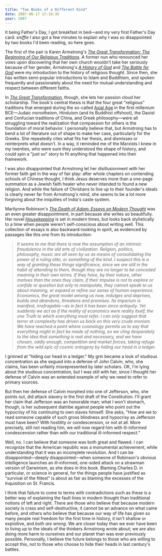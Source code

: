 ```yaml
---
title: "Two Books of a Different Kind"
date: 2007-06-17 17:16:35
year: 2007
---
```

It being Father's Day, I got breakfast in bed—and my very first Father's Day card.  *sniffle* I also got a few minutes to explain why I was so disappointed by two books I'd been reading, so here goes.

The first of the pair is Karen Armstrong's <a href="http://www.amazon.com/Great-Transformation-Beginning-Religious-Traditions/dp/0385721242"><cite>The Great Transformation: The Beginning of Our Religious Traditions</cite></a>.  A former nun who renounced her vows upon discovering that her own church wouldn't take her seriously because of her gender, Armstrong's <a href="http://www.amazon.com/History-God-000-Year-Christianity-Armstrong/dp/0517223120"><cite>A History of God</cite></a> and <a href="http://www.amazon.com/Battle-God-Karen-Armstrong/dp/0345391691"><cite>The Battle for God</cite></a> were my introduction to the history of religious thought.  Since then, she has written semi-popular introductions to Islam and Buddhism, and spoken frequently and passionately about the need for mutual understanding and respect between different faiths.

In <a href="http://www.amazon.com/Great-Transformation-Beginning-Religious-Traditions/dp/0385721242"><cite>The Great Transformation</cite></a>, though, she lets her passion cloud her scholarship.  The book's central thesis is that the four great "religious" traditions that emerged during the so-called <a href="http://en.wikipedia.org/wiki/Axial_Age">Axial Age</a> in the first millenium BCE—Judaic monotheism, Hinduism (and its Buddhist offshoot), the Daoist and Confucian traditions of China, and Greek philosophy—were all struggling toward the realization that compassion for others is the foundation of moral behavior.  I personally believe that, but Armstrong has to bend a lot of literature out of shape to make her case, particularly for the Greeks.  She repeatedly cites what fits her thesis, and dismisses or reinterprets what doesn't.  In a way, it reminded me of the Marxists I knew in my twenties, who were sure they understood the shape of history, and could spin a "just so" story to fit anything that happened into their framework.

I was also disappointed that Armstrong let her disillusionment with her former faith get in the way of fair play: after whole chapters on contending schools of Chinese thought, I think Jesus deserves more than a one-page summation as a Jewish faith healer who never intended to found a new religion.  And while the failure of Christians to live up to their founder's ideals is clearly never far from Armstrong's mind, she seems to be a lot more forgiving about the iniquities of India's caste system.

Marilynne Robinson's <a href="http://www.amazon.com/Death-Adam-Essays-Modern-Thought/dp/0312425325"><cite>The Death of Adam: Essays on Modern Thought</cite></a> was an even greater disappointment, in part because she writes so beautifully.  Her novel <a href="http://www.amazon.com/Housekeeping-Novel-Marilynne-Robinson/dp/0312424094"><cite>Housekeeping</cite></a> is set in modern times, but looks back stylistically to a time when people weren't self-conscious about writing well.  This collection of essays is also backward-looking in spirit, as evidenced by passages like this one from its introduction:
<blockquote><em> It seems to me that there is now the assumption of an intrinsic fraudulence in the old arts of civilization.  Religion, politics, philosophy, music are all seen by us as means of consolidating the power of a ruling elite, or something of the kind.  I suspect this is a way of granting these things significance, since we are still in the habit of attending to them, though they are no longer to be conceded meaning in their own terms.  If they have, by their nature, other motives than the ones they claim, if their impulse is not to explore or confide or question but only to manipulate, they cannot speak to us about meaning, or expand or refine our sense of human experience. Economics, the great model among us now, indulges and deprives, builds and abandons, threatens and promises.  Its imperium is manifest, irrefragable—as in fact it has been since antiquity.  Yet suddenly we act as if the reality of economics were reality itself, the one Truth to which everything must refer.  I can only suggest that terror at complexity has driven us back on this very crude monism.  We have reached a point where cosmology permits us to say that everything might in fact be made of nothing, so we cling desperately to the idea that something is real and necessary, and we have chosen, oddly enough, competition and market forces, taking refuge from the wild epic of cosmic ontogeny by hiding our head in a ledger. </em></blockquote>
I grinned at "hiding our head in a ledger."  My grin became a look of studious concentration as she segued into a defense of John Calvin, who, she claims, has been unfairly misrepresented by later scholars. OK, I'm lying about the studious concentration, but I was still with her, since I thought her defense of Calvin was an extended example of why we need to refer to primary sources.

But then her defense of Calvin morphed into one of Jefferson, who, she points out, did attack slavery in the first draft of the Constitution.  I'll grant her claim that Jefferson was an honorable man; what I won't stomach, though, is her subsequent diatribe against people who point out the hypocrisy of his continuing to own slaves himself.  She asks, "How are we to read someone capable of such gross blindness and hypocrisy as Jefferson must have been?  With hostility or condescension, or not at all.  More precisely, still not reading him, we will now regard him with ill-informed condescension rather than with our traditional ill-informed respect."

Well, no.  I can believe that someone was both great and flawed.  I can recognize that the American republic was a monumental achievement, while understanding that it was an incomplete revolution.  And I can be disappointed—deeply disappointed—when someone of Robinson's obvious intelligence launches an ill-informed, one-sided attack on a strawman version of Darwinism, as she does in this book.  Blaming Charles D. in particular, or science in general, for the things people have justified as "survival of the fittest" is about as fair as blaming the excesses of the Inquisition on St. Francis.

I think that failure to come to terms with contradictions such as these is a better way of explaining the fault lines in modern thought than traditional notions of left and right.  There are those who believe that because modern society is crass and self-destructive, it cannot be an advance on what came before, and others who believe that because our way of life has given so many people real freedom for the first time in history, it isn't shallow or exploitive, and <em>both are wrong</em>.  We are closer today than we ever have been to living up to the ideals of the thinkers Armstrong wrote about; we are also doing more harm to ourselves and our planet than was ever previously possible.  Personally, I believe the future belongs to those who are willing to accept this, not to those who choose to hide their heads in last century's battles.

